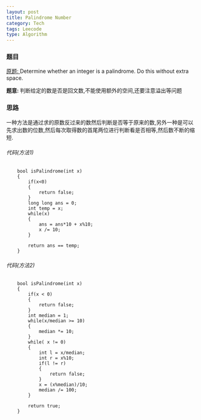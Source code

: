 ```yaml
---
layout: post
title: Palindrome Number
category: Tech
tags: Leecode
type: Algorithm
---
```


### 题目
[原题: ](http://oj.leetcode.com/problems/palindrome-number/)Determine whether an integer is a palindrome. Do this without extra space.

<b>题意: </b>判断给定的数是否是回文数,不能使用额外的空间,还要注意溢出等问题

### 思路
一种方法是通过求的原数反过来的数然后判断是否等于原来的数,另外一种是可以先求出数的位数,然后每次取得数的首尾两位进行判断看是否相等,然后数不断的缩短.

###### 代码(方法1)

		bool isPalindrome(int x) 
        {
            if(x<0)
            {
                return false;
            }
            long long ans = 0;
            int temp = x;
            while(x)
            {
                ans = ans*10 + x%10;
                x /= 10;
            }
            
            return ans == temp;
        }

###### 代码(方法2)

		bool isPalindrome(int x) 
        {
            if(x < 0)
            {
                return false;
            }
            int median = 1;
            while(x/median >= 10)
            {
                median *= 10;
            }
            while( x != 0)
            {
                int l = x/median;
                int r = x%10;
                if(l != r)
                {
                    return false;
                }
                x = (x%median)/10;
                median /= 100;
            }
            
            return true;
        }